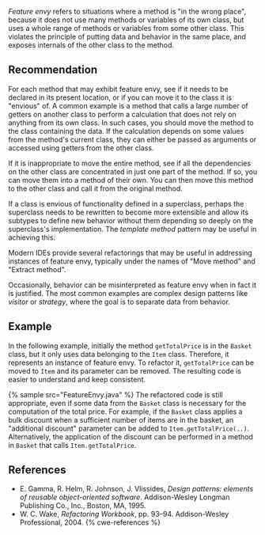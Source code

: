 *Feature envy* refers to situations where a method is "in the wrong place", because it does not use many methods or variables of its own class, but uses a whole range of methods or variables from some other class. This violates the principle of putting data and behavior in the same place, and exposes internals of the other class to the method.


## Recommendation
For each method that may exhibit feature envy, see if it needs to be declared in its present location, or if you can move it to the class it is "envious" of. A common example is a method that calls a large number of getters on another class to perform a calculation that does not rely on anything from its own class. In such cases, you should move the method to the class containing the data. If the calculation depends on some values from the method's current class, they can either be passed as arguments or accessed using getters from the other class.

If it is inappropriate to move the entire method, see if all the dependencies on the other class are concentrated in just one part of the method. If so, you can move them into a method of their own. You can then move this method to the other class and call it from the original method.

If a class is envious of functionality defined in a superclass, perhaps the superclass needs to be rewritten to become more extensible and allow its subtypes to define new behavior without them depending so deeply on the superclass's implementation. The *template method* pattern may be useful in achieving this.

Modern IDEs provide several refactorings that may be useful in addressing instances of feature envy, typically under the names of "Move method" and "Extract method".

Occasionally, behavior can be misinterpreted as feature envy when in fact it is justified. The most common examples are complex design patterns like *visitor* or *strategy*, where the goal is to separate data from behavior.


## Example
In the following example, initially the method `getTotalPrice` is in the `Basket` class, but it only uses data belonging to the `Item` class. Therefore, it represents an instance of feature envy. To refactor it, `getTotalPrice` can be moved to `Item` and its parameter can be removed. The resulting code is easier to understand and keep consistent.

{% sample src="FeatureEnvy.java" %}
The refactored code is still appropriate, even if some data from the `Basket` class is necessary for the computation of the total price. For example, if the `Basket` class applies a bulk discount when a sufficient number of items are in the basket, an "additional discount" parameter can be added to `Item.getTotalPrice(..)`. Alternatively, the application of the discount can be performed in a method in `Basket` that calls `Item.getTotalPrice`.


## References
* E. Gamma, R. Helm, R. Johnson, J. Vlissides, *Design patterns: elements of reusable object-oriented software*. Addison-Wesley Longman Publishing Co., Inc., Boston, MA, 1995.
* W. C. Wake, *Refactoring Workbook*, pp. 93&ndash;94. Addison-Wesley Professional, 2004.
{% cwe-references %}
